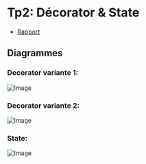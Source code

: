 # Tp2: Décorator & State

* [Rapport](https://www.intra.jrosk.ch/cours/design_patterns/tp2.html)

## Diagrammes

### Decorator variante 1:
![Image](https://i.imgur.com/c9cXKxz.png)

### Decorator variante 2:
![Image](https://i.imgur.com/xAaqDtt.png)

### State:
![Image](https://i.imgur.com/RIFORu1.png)



